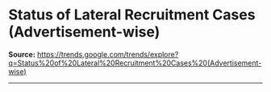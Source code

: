 # Status of Lateral Recruitment Cases (Advertisement-wise)

**Source:** https://trends.google.com/trends/explore?q=Status%20of%20Lateral%20Recruitment%20Cases%20(Advertisement-wise)

---


